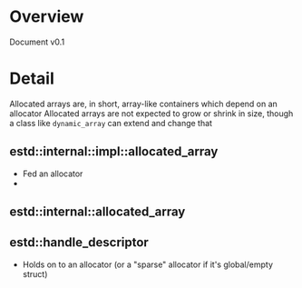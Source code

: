 # Overview

Document v0.1

# Detail

Allocated arrays are, in short, array-like containers which depend on an allocator
Allocated arrays are not expected to grow or shrink in size, though a class
like `dynamic_array` can extend and change that

## estd::internal::impl::allocated_array<Allocator>

- Fed an allocator
- 

## estd::internal::allocated_array

## estd::handle_descriptor

- Holds on to an allocator (or a "sparse" allocator if it's global/empty struct)